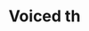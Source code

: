 ---
title: Voiced th
layout: revealjs-phonics
script:
- "Voiced /th/"
examples:
- these 
- the 
- without 
- that 
- there 
- others 
- then
---